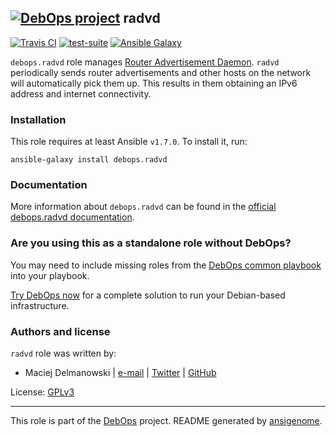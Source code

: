 ## [![DebOps project](http://debops.org/images/debops-small.png)](http://debops.org) radvd

[![Travis CI](http://img.shields.io/travis/debops/ansible-radvd.svg?style=flat)](http://travis-ci.org/debops/ansible-radvd) [![test-suite](http://img.shields.io/badge/test--suite-ansible--radvd-blue.svg?style=flat)](https://github.com/debops/test-suite/tree/master/ansible-radvd/)  [![Ansible Galaxy](http://img.shields.io/badge/galaxy-debops.radvd-660198.svg?style=flat)](https://galaxy.ansible.com/list#/roles/2096)

`debops.radvd` role manages [Router Advertisement Daemon](https://en.wikipedia.org/wiki/Radvd).
`radvd` periodically sends router advertisements and other hosts on the
network will automatically pick them up. This results in them obtaining an
IPv6 address and internet connectivity.

### Installation

This role requires at least Ansible `v1.7.0`. To install it, run:

    ansible-galaxy install debops.radvd

### Documentation

More information about `debops.radvd` can be found in the
[official debops.radvd documentation](http://docs.debops.org/en/latest/ansible/roles/debops.radvd.html).



### Are you using this as a standalone role without DebOps?

You may need to include missing roles from the [DebOps common
playbook](https://github.com/debops/debops-playbooks/blob/master/playbooks/common.yml)
into your playbook.

[Try DebOps now](https://github.com/debops/debops) for a complete solution to run your Debian-based infrastructure.





### Authors and license

`radvd` role was written by:
- Maciej Delmanowski | [e-mail](mailto:drybjed@gmail.com) | [Twitter](https://twitter.com/drybjed) | [GitHub](https://github.com/drybjed)

License: [GPLv3](https://tldrlegal.com/license/gnu-general-public-license-v3-%28gpl-3%29)

***

This role is part of the [DebOps](http://debops.org/) project. README generated by [ansigenome](https://github.com/nickjj/ansigenome/).

